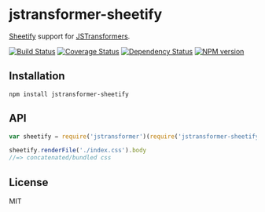 # jstransformer-sheetify

[Sheetify](https://github.com/sheetify/sheetify) support for [JSTransformers](http://github.com/jstransformers).

[![Build Status](https://img.shields.io/travis/jstransformers/jstransformer-sheetify/master.svg)](https://travis-ci.org/jstransformers/jstransformer-sheetify)
[![Coverage Status](https://img.shields.io/coveralls/jstransformers/jstransformer-sheetify/master.svg)](https://coveralls.io/r/jstransformers/jstransformer-sheetify?branch=master)
[![Dependency Status](https://img.shields.io/david/jstransformers/jstransformer-sheetify/master.svg)](http://david-dm.org/jstransformers/jstransformer-sheetify)
[![NPM version](https://img.shields.io/npm/v/jstransformer-sheetify.svg)](https://www.npmjs.org/package/jstransformer-sheetify)

## Installation

    npm install jstransformer-sheetify

## API

```js
var sheetify = require('jstransformer')(require('jstransformer-sheetify'));

sheetify.renderFile('./index.css').body
//=> concatenated/bundled css
```

## License

MIT
